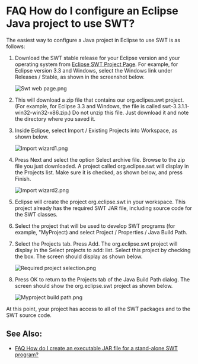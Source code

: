 

FAQ How do I configure an Eclipse Java project to use SWT?
==========================================================

The easiest way to configure a Java project in Eclipse to use SWT is as follows:

1.  Download the SWT stable release for your Eclipse version and your operating system from [Eclipse SWT Project Page](https://www.eclipse.org/swt). For example, for Eclipse version 3.3 and Windows, select the Windows link under Releases / Stable, as shown in the screenshot below.
    
    ![Swt web page.png](https://github.com/eclipse-platform/eclipse.platform/tree/master/docs/FAQimages/Swt_web_page.png)
    
2.  This will download a zip file that contains our org.eclipes.swt project. (For example, for Eclipse 3.3 and Windows, the file is called swt-3.3.1.1-win32-win32-x86.zip.) Do not unzip this file. Just download it and note the directory where you saved it.
3.  Inside Eclipse, select Import / Existing Projects into Workspace, as shown below.
    
    ![Import wizard1.png](https://github.com/eclipse-platform/eclipse.platform/tree/master/docs/FAQimages/Import_wizard1.png)
    
4.  Press Next and select the option Select archive file. Browse to the zip file you just downloaded. A project called org.eclipse.swt will display in the Projects list. Make sure it is checked, as shown below, and press Finish.
    
    ![Import wizard2.png](https://github.com/eclipse-platform/eclipse.platform/tree/master/docs/FAQimages/Import_wizard2.png)
    
5.  Eclipse will create the project org.eclipse.swt in your workspace. This project already has the required SWT JAR file, including source code for the SWT classes.
6.  Select the project that will be used to develop SWT programs (for example, "MyProject) and select Project / Properties / Java Build Path.
7.  Select the Projects tab. Press Add. The org.eclipse.swt project will display in the Select projects to add: list. Select this project by checking the box. The screen should display as shown below.
    
    ![Required project selection.png](https://github.com/eclipse-platform/eclipse.platform/tree/master/docs/FAQimages/Required_project_selection.png)
    
8.  Press OK to return to the Projects tab of the Java Build Path dialog. The screen should show the org.eclipse.swt project as shown below.
    
    ![Myproject build path.png](https://github.com/eclipse-platform/eclipse.platform/tree/master/docs/FAQimages/Myproject_build_path.png)
    

At this point, your project has access to all of the SWT packages and to the SWT source code.

See Also:
---------

*   [FAQ How do I create an executable JAR file for a stand-alone SWT program?](./FAQ_How_do_I_create_an_executable_JAR_file_for_a_stand-alone_SWT_program.md "FAQ How do I create an executable JAR file for a stand-alone SWT program?")


